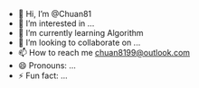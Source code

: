 - 👋 Hi, I’m @Chuan81
- 👀 I’m interested in ...
- 🌱 I’m currently learning Algorithm
- 💞️ I’m looking to collaborate on ...
- 📫 How to reach me chuan8199@outlook.com
- 😄 Pronouns: ...
- ⚡ Fun fact: ...

<!---
Chuan81/Chuan81 is a ✨ special ✨ repository because its `README.md` (this file) appears on your GitHub profile.
You can click the Preview link to take a look at your changes.
--->
